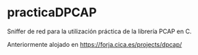 # practicaDPCAP
Sniffer de red para la utilización práctica de la librería PCAP en C.

Anteriormente alojado en https://forja.cica.es/projects/dpcap/


